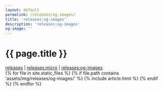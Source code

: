 ```yaml
---
layout: default
permalink: /releases/og-images/
title: 'releases:og-images'
description: 'releases:og-images'
og-image: ''
---
```


# {{ page.title }}

<nav>
  <a href="/releases/">releases</a> |
  <a href="/releases/micro/">releases:micro</a> |
  <a href="/releases/og-images/">releases:og-images</a>
</nav>

<section>
  {% for file in site.static_files %}
    {% if file.path contains 'assets/img/releases/og-images/' %}
      {% include article.html %}
    {% endif %}
  {% endfor %}
</section>
